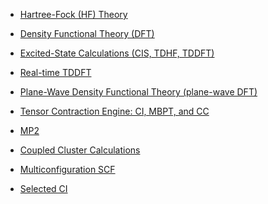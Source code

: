   - [Hartree-Fock (HF)
    Theory](Hartree-Fock_Theory_for_Molecules "wikilink")

<!-- end list -->

  - [Density Functional Theory
    (DFT)](Density_Functional_Theory_for_Molecules "wikilink")

<!-- end list -->

  - [Excited-State Calculations (CIS, TDHF,
    TDDFT)](Excited-State_Calculations "wikilink")

<!-- end list -->

  - [Real-time TDDFT](RT-TDDFT "wikilink")

<!-- end list -->

  - [Plane-Wave Density Functional Theory (plane-wave
    DFT)](Plane-Wave_Density_Functional_Theory "wikilink")

<!-- end list -->

  - [Tensor Contraction Engine: CI, MBPT, and CC](TCE "wikilink")

<!-- end list -->

  - [MP2](MP2 "wikilink")

<!-- end list -->

  - [Coupled Cluster Calculations](CCSD "wikilink")

<!-- end list -->

  - [Multiconfiguration SCF](Multiconfiguration_SCF "wikilink")

<!-- end list -->

  - [Selected CI](SELCI "wikilink")
